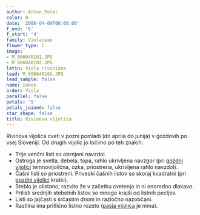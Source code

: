 ```yaml
---
author: Anton_Poler
color: B
date: '2006-04-09T00:00:00'
f_end: '6'
f_start: '4'
family: Violaceae
flower_type: C
image:
- M_006040101.JPG
- M_006040102.JPG
latin: Viola riviniana
lead: M_006040102.JPG
lead_sample: false
name: index
order: Viola
parallel: false
petals: '5'
petals_joined: false
star_shape: false
title: Rivinova vijolica
---
```

Rivinova vijolica cveti v pozni pomladi (do aprila do junija) v gozdovih po vsej Sloveniji. Od drugih vijolic jo ločimo po teh znakih:

-   Trije venčni listi so obrnjeni navzdol.
-   Ostroga je svetla, debela, topa, rahlo ukrivljena navzgor (pri [gozdni vijolici](../ViolaReichenbachiana(GozdnaVijolica)/si_ViolaReichenbachiana(GozdnaVijolica).asp) temnovijolična, ozka, priostrena, ukrivljena rahlo navzdol).
-   Čašni listi so priostreni. Priveski čašnih listov so skoraj kvadratni (pri [gozdni vijolici](../ViolaReichenbachiana(GozdnaVijolica)/si_ViolaReichenbachiana(GozdnaVijolica).asp) kratki).
-   Steblo je olistano, razvito že v začetku cvetenja in ni enoredno dlakavo.
-   Prilisti srednjih stebelnih listov so mnogo krajši od listnih pecljev.
-   Listi so jajčasti s srčastim dnom in razločno nazobčani.
-   Rastlina ima pritlično listno rozeto ([pasja vijolica](../ViolaCanina(PasjaVijolica)/si_ViolaCanina(PasjaVijolica).asp) je nima).
